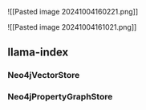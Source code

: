 ![[Pasted image 20241004160221.png]]

![[Pasted image 20241004161021.png]]
## llama-index 

### Neo4jVectorStore
### Neo4jPropertyGraphStore



